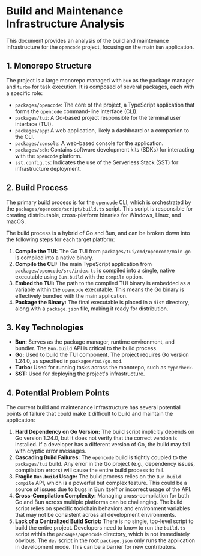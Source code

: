 # Build and Maintenance Infrastructure Analysis

This document provides an analysis of the build and maintenance infrastructure for the `opencode` project, focusing on the main `bun` application.

## 1. Monorepo Structure

The project is a large monorepo managed with `bun` as the package manager and `turbo` for task execution. It is composed of several packages, each with a specific role:

-   `packages/opencode`: The core of the project, a TypeScript application that forms the `opencode` command-line interface (CLI).
-   `packages/tui`: A Go-based project responsible for the terminal user interface (TUI).
-   `packages/app`: A web application, likely a dashboard or a companion to the CLI.
-   `packages/console`: A web-based console for the application.
-   `packages/sdk`: Contains software development kits (SDKs) for interacting with the `opencode` platform.
-   `sst.config.ts`: Indicates the use of the Serverless Stack (SST) for infrastructure deployment.

## 2. Build Process

The primary build process is for the `opencode` CLI, which is orchestrated by the `packages/opencode/script/build.ts` script. This script is responsible for creating distributable, cross-platform binaries for Windows, Linux, and macOS.

The build process is a hybrid of Go and Bun, and can be broken down into the following steps for each target platform:

1.  **Compile the TUI:** The Go TUI from `packages/tui/cmd/opencode/main.go` is compiled into a native binary.
2.  **Compile the CLI:** The main TypeScript application from `packages/opencode/src/index.ts` is compiled into a single, native executable using `Bun.build` with the `compile` option.
3.  **Embed the TUI:** The path to the compiled TUI binary is embedded as a variable within the `opencode` executable. This means the Go binary is effectively bundled with the main application.
4.  **Package the Binary:** The final executable is placed in a `dist` directory, along with a `package.json` file, making it ready for distribution.

## 3. Key Technologies

-   **Bun:** Serves as the package manager, runtime environment, and bundler. The `Bun.build` API is critical to the build process.
-   **Go:** Used to build the TUI component. The project requires Go version 1.24.0, as specified in `packages/tui/go.mod`.
-   **Turbo:** Used for running tasks across the monorepo, such as `typecheck`.
-   **SST:** Used for deploying the project's infrastructure.

## 4. Potential Problem Points

The current build and maintenance infrastructure has several potential points of failure that could make it difficult to build and maintain the application:

1.  **Hard Dependency on Go Version:** The build script implicitly depends on Go version 1.24.0, but it does not verify that the correct version is installed. If a developer has a different version of Go, the build may fail with cryptic error messages.
2.  **Cascading Build Failures:** The `opencode` build is tightly coupled to the `packages/tui` build. Any error in the Go project (e.g., dependency issues, compilation errors) will cause the entire build process to fail.
3.  **Fragile `Bun.build` Usage:** The build process relies on the `Bun.build` `compile` API, which is a powerful but complex feature. This could be a source of issues due to bugs in Bun itself or incorrect usage of the API.
4.  **Cross-Compilation Complexity:** Managing cross-compilation for both Go and Bun across multiple platforms can be challenging. The build script relies on specific toolchain behaviors and environment variables that may not be consistent across all development environments.
5.  **Lack of a Centralized Build Script:** There is no single, top-level script to build the entire project. Developers need to know to run the `build.ts` script within the `packages/opencode` directory, which is not immediately obvious. The `dev` script in the root `package.json` only runs the application in development mode. This can be a barrier for new contributors.
